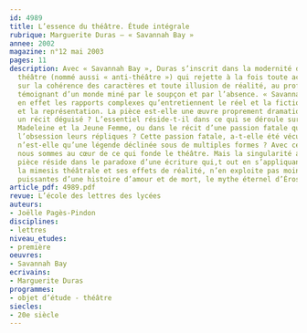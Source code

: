 ```yaml
---
id: 4989
title: L’essence du théâtre. Étude intégrale
rubrique: Marguerite Duras – « Savannah Bay »
annee: 2002
magazine: n°12 mai 2003
pages: 11
description: Avec « Savannah Bay », Duras s’inscrit dans la modernité d’un nouveau
  théâtre (nommé aussi « anti-théâtre ») qui rejette à la fois toute action fondée
  sur la cohérence des caractères et toute illusion de réalité, au profit d’une parole
  témoignant d’un monde miné par le soupçon et par l’absence. « Savannah Bay » explore
  en effet les rapports complexes qu’entretiennent le réel et la fiction, la narration
  et la représentation. La pièce est-elle une œuvre proprement dramatique, ou bien
  un récit déguisé ? L’essentiel réside-t-il dans ce qui se déroule sur la scène entre
  Madeleine et la Jeune Femme, ou dans le récit d’une passion fatale qui habite jusqu’à
  l’obsession leurs répliques ? Cette passion fatale, a-t-elle été vécue, ou bien
  n’est-elle qu’une légende déclinée sous de multiples formes ? Avec ces questions,
  nous sommes au cœur de ce qui fonde le théâtre. Mais la singularité absolue de la
  pièce réside dans le paradoxe d’une écriture qui,t out en s’appliquant à détruire
  la mimesis théâtrale et ses effets de réalité, n’en exploite pas moins les séductions
  puissantes d’une histoire d’amour et de mort, le mythe éternel d’Éros et Thanatos.
article_pdf: 4989.pdf
revue: L’école des lettres des lycées
auteurs:
- Joëlle Pagès-Pindon
disciplines:
- lettres
niveau_etudes:
- première
oeuvres:
- Savannah Bay
ecrivains:
- Marguerite Duras
programmes:
- objet d’étude - théâtre
siecles:
- 20e siècle
---
```

